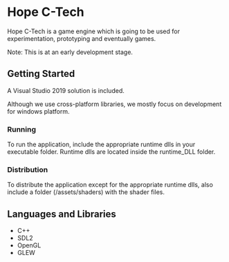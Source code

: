 # Hope C-Tech

Hope C-Tech is a game engine which is going to be used for experimentation, prototyping and eventually games.

Note: This is at an early development stage. 

## Getting Started

A Visual Studio 2019 solution is included. 

Although we use cross-platform libraries, we mostly focus on development for windows platform.

### Running

To run the application, include the appropriate runtime dlls in your executable folder.
Runtime dlls are located inside the runtime_DLL folder.

### Distribution

To distribute the application except for the appropriate runtime dlls, also include 
a folder (/assets/shaders) with the shader files.

## Languages and Libraries
* C++
* SDL2
* OpenGL
* GLEW